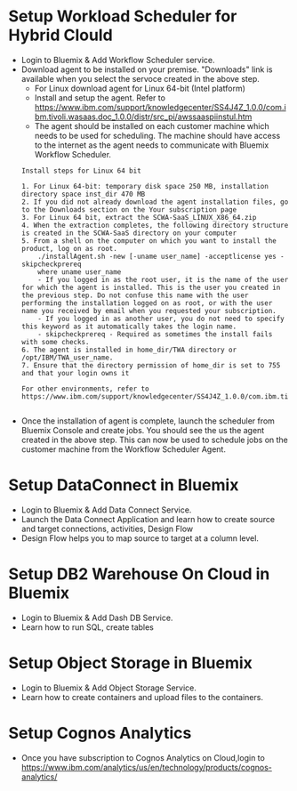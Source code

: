 
# Setup Workload Scheduler for Hybrid Clould 
- Login to Bluemix & Add Workflow Scheduler service.
- Download agent to be installed on your premise. "Downloads" link is available when you select the servoce created in the above step. 
  - For Linux download agent for Linux 64-bit (Intel platform)
  - Install and setup the agent. Refer to https://www.ibm.com/support/knowledgecenter/SS4J4Z_1.0.0/com.ibm.tivoli.wasaas.doc_1.0.0/distr/src_pi/awssaaspiinstul.htm
  - The agent should be installed on each customer machine which needs to be used for scheduling. The machine should have access to the internet as the agent needs to communicate with Bluemix Workflow Scheduler.
  ```
  Install steps for Linux 64 bit
  
  1. For Linux 64-bit: temporary disk space 250 MB, installation directory space inst_dir 470 MB
  2. If you did not already download the agent installation files, go to the Downloads section on the Your subscription page
  3. For Linux 64 bit, extract the SCWA-SaaS_LINUX_X86_64.zip
  4. When the extraction completes, the following directory structure is created in the SCWA-SaaS directory on your computer
  5. From a shell on the computer on which you want to install the product, log on as root.
      ./installAgent.sh -new [-uname user_name] -acceptlicense yes -skipcheckprereq
      where uname user_name
      - If you logged in as the root user, it is the name of the user for which the agent is installed. This is the user you created in the previous step. Do not confuse this name with the user performing the installation logged on as root, or with the user name you received by email when you requested your subscription.
      - If you logged in as another user, you do not need to specify this keyword as it automatically takes the login name.
      - skipcheckprereq - Required as sometimes the install fails with some checks.
  6. The agent is installed in home_dir/TWA directory or /opt/IBM/TWA_user_name. 
  7. Ensure that the directory permission of home_dir is set to 755 and that your login owns it
  
  For other environments, refer to https://www.ibm.com/support/knowledgecenter/SS4J4Z_1.0.0/com.ibm.tivoli.wasaas.doc_1.0.0/distr/src_pi/awssaaspi_installing.html
   
  ```
- Once the installation of agent is complete, launch the scheduler from Bluemix Console and create jobs. You should see the us the agent created in the above step. This can now be used to schedule jobs on the customer machine from the Workflow Scheduler Agent.


# Setup DataConnect in Bluemix
- Login to Bluemix & Add Data Connect Service.
- Launch the Data Connect Application and learn how to create source and target connections, activities, Design Flow
- Design Flow helps you to map source to target at a column level.

# Setup DB2 Warehouse On Cloud in Bluemix
- Login to Bluemix & Add Dash DB Service.
- Learn how to run SQL, create tables 

# Setup Object Storage in Bluemix
- Login to Bluemix & Add Object Storage  Service.
- Learn how to create containers and upload files to the containers. 

# Setup Cognos Analytics
- Once you have subscription to Cognos Analytics on Cloud,login to https://www.ibm.com/analytics/us/en/technology/products/cognos-analytics/

